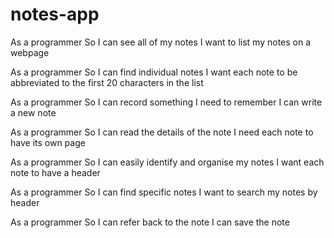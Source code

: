 # notes-app

As a programmer
So I can see all of my notes
I want to list my notes on a webpage

As a programmer
So I can find individual notes
I want each note to be abbreviated to the first 20 characters in the list

As a programmer
So I can record something I need to remember 
I can write a new note

As a programmer
So I can read the details of the note
I need each note to have its own page

As a programmer
So I can easily identify and organise my notes
I want each note to have a header

As a programmer
So I can find specific notes
I want to search my notes by header

As a programmer
So I can refer back to the note
I can save the note
